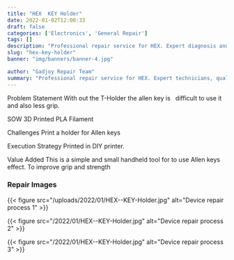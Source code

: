 ```yaml
---
title: "HEX  KEY Holder"
date: 2022-01-02T12:00:33
draft: false
categories: ['Electronics', 'General Repair']
tags: []
description: "Professional repair service for HEX. Expert diagnosis and quality repairs in Bangalore."
slug: "hex-key-holder"
banner: "img/banners/banner-4.jpg"

author: "Gadjoy Repair Team"
summary: "Professional repair service for HEX. Expert technicians, quality parts, warranty included."
---
```


Problem Statement With out the T-Holder the allen key is &nbsp;&nbsp;difficult to use it and also less grip.

SOW 3D Printed PLA Filament

Challenges Print a holder for Allen keys

Execution Strategy Printed in DIY printer.

Value Added This is a simple and small handheld tool for to use Allen keys effect. To improve grip and strength

### Repair Images

{{< figure src="/uploads/2022/01/HEX--KEY-Holder.jpg" alt="Device repair process 1" >}}

{{< figure src="/2022/01/HEX--KEY-Holder.jpg" alt="Device repair process 2" >}}

{{< figure src="/2022/01/HEX--KEY-Holder.jpg" alt="Device repair process 3" >}}

